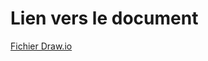 # Lien vers le document
[Fichier Draw.io](https://drive.google.com/file/d/1VlmwPv9yW3JuGznFcxrtrstzG_-rg9Ar/view?usp=sharing)
